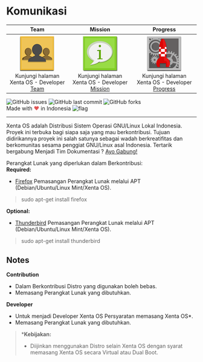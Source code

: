 # Komunikasi
|**Team**|**Mission**|**Progress**|
|:---:|:---:|:---:|
|![Team](https://raw.githubusercontent.com/xentaos/xenta-x-icons/master/build/Xenta-X/apps/96/config-users.png)<br>Kunjungi halaman Xenta OS - Developer [Team](http://www.xentaos.com/p/team.html)|![Mission](https://raw.githubusercontent.com/xentaos/xenta-x-icons/master/build/Xenta-X/apps/96/cs-details.png)<br>Kunjungi halaman Xenta OS - Developer [Mission](http://www.xentaos.com/p/mission.html)|![Progress](https://raw.githubusercontent.com/xentaos/xenta-x-icons/master/build/Xenta-X/apps/96/cs-startup-programs.png)<br>Kunjungi halaman Xenta OS - Developer [Progress](http://www.xentaos.com/p/progress.html)|


![GitHub issues](https://img.shields.io/github/issues/xentaoslinux/komunikasi.svg)
![GitHub last commit](https://img.shields.io/github/last-commit/xentaoslinux/komunikasi.svg)
![GitHub forks](https://img.shields.io/github/forks/xentaoslinux/komunikasi.svg?style=social)  
Made with <span style="color: #e25555;">&#9829;</span> in Indonesia ![flag](http://www.flags-and-anthems.com/images/flags/i/flag-indonesia-wehende-flagge-12x18.gif)

---
Xenta OS adalah Distribusi Sistem Operasi GNU/Linux Lokal Indonesia. Proyek ini terbuka bagi siapa saja yang mau berkontribusi. Tujuan didirikannya proyek ini salah satunya sebagai wadah berkreatifitas dan berkomunitas sesama penggiat GNU/Linux asal Indonesia. Tertarik bergabung Menjadi Tim Dokumentasi ? [Ayo Gabung!](http://www.xentaos.com/p/join.html)

Perangkat Lunak yang diperlukan dalam Berkontribusi:  
**Required:**  
 * [Firefox](https://www.mozilla.org/id/firefox/)
Pemasangan Perangkat Lunak melalui APT (Debian/Ubuntu/Linux Mint/Xenta OS).  
> sudo apt-get install firefox

**Optional:**  
 * [Thunderbird](https://www.mozilla.org/id/thunderbird/)
Pemasangan Perangkat Lunak melalui APT (Debian/Ubuntu/Linux Mint/Xenta OS).  
> sudo apt-get install thunderbird

## Notes
**Contribution**
 * Dalam Berkontribusi Distro yang digunakan boleh bebas.
 * Memasang Perangkat Lunak yang dibutuhkan.

**Developer**
 * Untuk menjadi Developer Xenta OS Persyaratan memasang Xenta OS*.
 * Memasang Perangkat Lunak yang dibutuhkan.
> ***Kebijakan:**  
>  * Diijinkan menggunakan Distro selain Xenta OS dengan syarat memasang Xenta OS secara Virtual atau Dual Boot.

